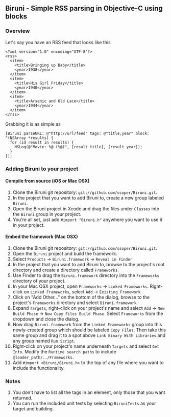 ## Biruni - Simple RSS parsing in Objective-C using blocks

### Overview
Let's say you have an RSS feed that looks like this

    <?xml version="1.0" encoding="UTF-8"?>
    <rss>
      <item>
        <title>Bringing up Baby</title>
        <year>1938</year>
      </item>
      <item>
        <title>His Girl Friday</title>
        <year>1940</year>
      </item>
      <item>
        <title>Arsenic and Old Lace</title>
        <year>1944</year>
      </item>
    </rss>

Grabbing it is as simple as

    [Biruni parseURL: @"http://url/feed" tags: @"title,year" block: ^(NSArray *results) {
      for (id result in results) {
        NSLog(@"Movie: %@ (%@)", [result title], [result year]);
      }
    }];

### Adding Biruni to your project

#### Compile from source (iOS or Mac OSX)
1. Clone the Biruni git repository: `git://github.com/ssoper/Biruni.git`.
2. In the project that you want to add Biruni to, create a new group labeled `Biruni`.
3. Open the Biruni project in Xcode and drag the files under `Classes` into the `Biruni` group in your project.
4. You're all set, just add `#import "Biruni.h"` anywhere you want to use it in your project.

#### Embed the framework (Mac OSX)
1. Clone the Biruni git repository: `git://github.com/ssoper/Biruni.git`.
2. Open the `Biruni` project and build the framework.
3. Select `Products` &rarr; `Biruni.framework` &rarr; `Reveal in Finder`
4. In the project that you want to add Biruni to, browse to the project's root directory and create a directory called `Frameworks`.
5. Use Finder to drag the `Biruni.framework` directory into the `Frameworks` directory of your project.
6. In your Mac OSX project, open `Frameworks` &rarr; `Linked Frameworks`. Right-click on `Linked Frameworks`, select `Add` &rarr; `Existing Framework`.
5. Click on "Add Other&hellip;" on the bottom of the dialog, browse to the project's `Frameworks` directory and select `Biruni.framework`.
6. Expand `Targets`, right-click on your project's name and select `Add` &rarr; `New Build Phase` &rarr; `New Copy Files Build Phase`. Select `Frameworks` from the dropdown and close the dialog.
7. Now drag `Biruni.framework` from the `Linked Frameworks` group into this newly-created group which should be labeled `Copy Files`. Then take this same group and drag it to a spot above `Link Binary With Libraries` and any group named `Run Script`.
8. Right-click on your project's name underneath `Targets` and select `Get Info`. Modify the `Runtime search paths` to include `@loader_path/../Frameworks`.
9. Add `#import <Biruni/Biruni.h>` to the top of any file where you want to include the functionality.

###  Notes
1. You don't have to list all the tags in an element, only those that you want returned.
2. You can run the included unit tests by selecting `BiruniTests` as your target and building.
